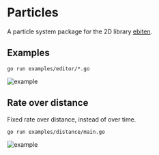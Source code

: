 # Particles
A particle system package for the 2D library [ebiten](https://github.com/hajimehoshi/ebiten).

## Examples

```
go run examples/editor/*.go
```

![example](docs/particles_example.gif)

## Rate over distance
Fixed rate over distance, instead of over time.
```
go run examples/distance/main.go
```

![example](docs/particles_distance.gif)

